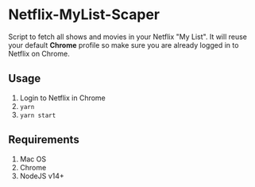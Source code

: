 # Netflix-MyList-Scaper

Script to fetch all shows and movies in your Netflix "My List".
It will reuse your default **Chrome** profile so make sure you are already logged in to Netflix on Chrome.

## Usage

1. Login to Netflix in Chrome
2. `yarn`
3. `yarn start`

## Requirements

1. Mac OS
2. Chrome
3. NodeJS v14+
